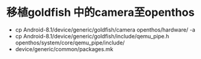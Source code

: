 # 移植goldfish 中的camera至openthos
- cp Android-8.1/device/generic/goldfish/camera    openthos/hardware/ -a
- cp Android-8.1/device/generic/goldfish/include/qemu_pipe.h   openthos/system/core/qemu_pipe/include/
- device/generic/common/packages.mk
